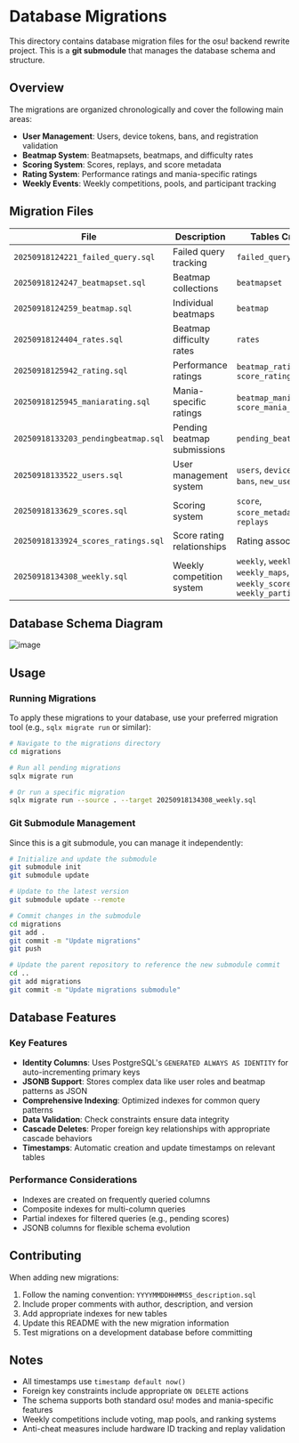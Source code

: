 # Database Migrations

This directory contains database migration files for the osu! backend rewrite project. This is a **git submodule** that manages the database schema and structure.

## Overview

The migrations are organized chronologically and cover the following main areas:

- **User Management**: Users, device tokens, bans, and registration validation
- **Beatmap System**: Beatmapsets, beatmaps, and difficulty rates
- **Scoring System**: Scores, replays, and score metadata
- **Rating System**: Performance ratings and mania-specific ratings
- **Weekly Events**: Weekly competitions, pools, and participant tracking

## Migration Files

| File | Description | Tables Created |
|------|-------------|----------------|
| `20250918124221_failed_query.sql` | Failed query tracking | `failed_query` |
| `20250918124247_beatmapset.sql` | Beatmap collections | `beatmapset` |
| `20250918124259_beatmap.sql` | Individual beatmaps | `beatmap` |
| `20250918124404_rates.sql` | Beatmap difficulty rates | `rates` |
| `20250918125942_rating.sql` | Performance ratings | `beatmap_rating`, `score_rating` |
| `20250918125945_maniarating.sql` | Mania-specific ratings | `beatmap_mania_rating`, `score_mania_rating` |
| `20250918133203_pendingbeatmap.sql` | Pending beatmap submissions | `pending_beatmap` |
| `20250918133522_users.sql` | User management system | `users`, `device_tokens`, `bans`, `new_users` |
| `20250918133629_scores.sql` | Scoring system | `score`, `score_metadata`, `replays` |
| `20250918133924_scores_ratings.sql` | Score rating relationships | Rating associations |
| `20250918134308_weekly.sql` | Weekly competition system | `weekly`, `weekly_pool`, `weekly_maps`, `weekly_scores`, `weekly_participants` |

## Database Schema Diagram

![image](https://cdn.discordapp.com/attachments/923352143539347476/1418311994737561620/fLPHZzis37xFhz0yOEi13TfYs50KmQ7hqBvi3qFROIy135fcBbfaoPFat0NhZnyfMtPiNHeScfUG5FcH_4XRVki3kD0rUlLTZJjbK7p-zTqVxvyPQF1vZLxU2Ad1Uy460LuKR2p4PXEWqdXxEyRz-VkpXnkngMutqchhtdnVlNxzoojIVpZWwNRp8bflnSFcHJK5VOX1AGBYZoB0ENk_T.png?ex=68cda97a&is=68cc57fa&hm=067289d965ec90d05cafe6586365003a5ccafad0fc1eedcae406a26849ea6c7c&)

## Usage

### Running Migrations

To apply these migrations to your database, use your preferred migration tool (e.g., `sqlx migrate run` or similar):

```bash
# Navigate to the migrations directory
cd migrations

# Run all pending migrations
sqlx migrate run

# Or run a specific migration
sqlx migrate run --source . --target 20250918134308_weekly.sql
```

### Git Submodule Management

Since this is a git submodule, you can manage it independently:

```bash
# Initialize and update the submodule
git submodule init
git submodule update

# Update to the latest version
git submodule update --remote

# Commit changes in the submodule
cd migrations
git add .
git commit -m "Update migrations"
git push

# Update the parent repository to reference the new submodule commit
cd ..
git add migrations
git commit -m "Update migrations submodule"
```

## Database Features

### Key Features

- **Identity Columns**: Uses PostgreSQL's `GENERATED ALWAYS AS IDENTITY` for auto-incrementing primary keys
- **JSONB Support**: Stores complex data like user roles and beatmap patterns as JSON
- **Comprehensive Indexing**: Optimized indexes for common query patterns
- **Data Validation**: Check constraints ensure data integrity
- **Cascade Deletes**: Proper foreign key relationships with appropriate cascade behaviors
- **Timestamps**: Automatic creation and update timestamps on relevant tables

### Performance Considerations

- Indexes are created on frequently queried columns
- Composite indexes for multi-column queries
- Partial indexes for filtered queries (e.g., pending scores)
- JSONB columns for flexible schema evolution

## Contributing

When adding new migrations:

1. Follow the naming convention: `YYYYMMDDHHMMSS_description.sql`
2. Include proper comments with author, description, and version
3. Add appropriate indexes for new tables
4. Update this README with the new migration information
5. Test migrations on a development database before committing

## Notes

- All timestamps use `timestamp default now()`
- Foreign key constraints include appropriate `ON DELETE` actions
- The schema supports both standard osu! modes and mania-specific features
- Weekly competitions include voting, map pools, and ranking systems
- Anti-cheat measures include hardware ID tracking and replay validation
